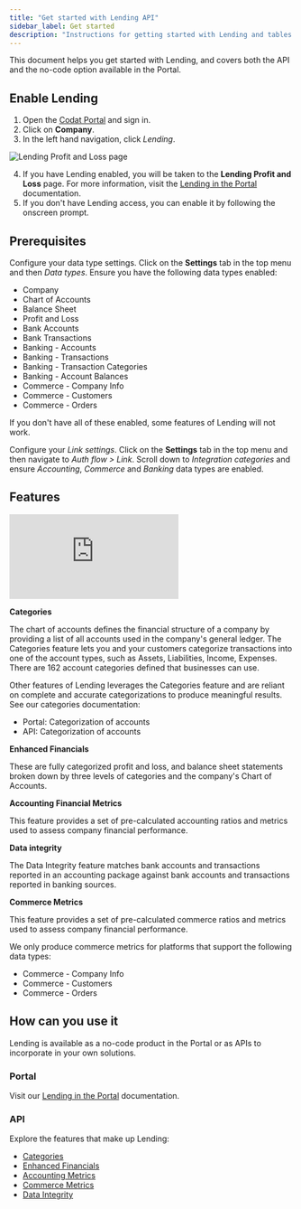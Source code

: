 ```yaml
---
title: "Get started with Lending API"
sidebar_label: Get started
description: "Instructions for getting started with Lending and tables of supported features for accounting, banking and commerce data sources"
---
```


This document helps you get started with Lending, and covers both the API and the no-code option available in the Portal.

## Enable Lending

1. Open the <a href="https://app.codat.io" target="_blank">Codat Portal</a> and sign in.
2. Click on **Company**.
3. In the left hand navigation, click _Lending_.

![Lending Profit and Loss page](/img/old/cdf1e35-Banner_1.png)

4. If you have Lending enabled, you will be taken to the **Lending Profit and Loss** page. For more information, visit the [Lending in the Portal](/lending/portal/overview) documentation.
5. If you don't have Lending access, you can enable it by following the onscreen prompt.

## Prerequisites

Configure your data type settings. Click on the **Settings** tab in the top menu and then _Data types_. Ensure you have the following data types enabled:

- Company
- Chart of Accounts
- Balance Sheet
- Profit and Loss
- Bank Accounts
- Bank Transactions
- Banking - Accounts
- Banking - Transactions
- Banking - Transaction Categories
- Banking - Account Balances
- Commerce - Company Info
- Commerce - Customers
- Commerce - Orders

If you don't have all of these enabled, some features of Lending will not work.

Configure your _Link settings_. Click on the **Settings** tab in the top menu and then navigate to _Auth flow > Link_. Scroll down to _Integration categories_ and ensure _Accounting_, _Commerce_ and _Banking_ data types are enabled.

## Features

<iframe
  src="https://docs.google.com/spreadsheets/d/e/2PACX-1vQXnkKj3esBrzpD--pKV_tVTfTHxDPpxz8BBFe2SjcNt6kB2-qcTFDxEye3kxHWu91mYRzLoCjYfpHH/pubhtml?gid=303232670&amp;single=false&amp;widget=true&amp;headers=false"
  frameborder="0"
  style={{ top: 0, left: 0, width: "100%", height: "660px" }}
></iframe>

**Categories**

The chart of accounts defines the financial structure of a company by providing a list of all accounts used in the company's general ledger. The Categories feature lets you and your customers categorize transactions into one of the account types, such as Assets, Liabilities, Income, Expenses. There are 162 account categories defined that businesses can use.

Other features of Lending leverages the Categories feature and are reliant on complete and accurate categorizations to produce meaningful results. See our categories documentation:

- Portal: Categorization of accounts
- API: Categorization of accounts

**Enhanced Financials**

These are fully categorized profit and loss, and balance sheet statements broken down by three levels of categories and the company's Chart of Accounts.

**Accounting Financial Metrics**

This feature provides a set of pre-calculated accounting ratios and metrics used to assess company financial performance.

**Data integrity**

The Data Integrity feature matches bank accounts and transactions reported in an accounting package against bank accounts and transactions reported in banking sources.

**Commerce Metrics**

This feature provides a set of pre-calculated commerce ratios and metrics used to assess company financial performance.

We only produce commerce metrics for platforms that support the following data types:

- Commerce - Company Info
- Commerce - Customers
- Commerce - Orders

## How can you use it

Lending is available as a no-code product in the Portal or as APIs to incorporate in your own solutions.

### Portal

Visit our [Lending in the Portal](/lending/portal/overview) documentation.

### API

Explore the features that make up Lending:

- [Categories](/lending/categories)
- [Enhanced Financials](/lending/enhanced-financials/overview)
- [Accounting Metrics](/lending/metrics/accounting/api-financial-metrics)
- [Commerce Metrics](/lending/metrics/commerce/overview)
- [Data Integrity](/lending/data-integrity/overview)
